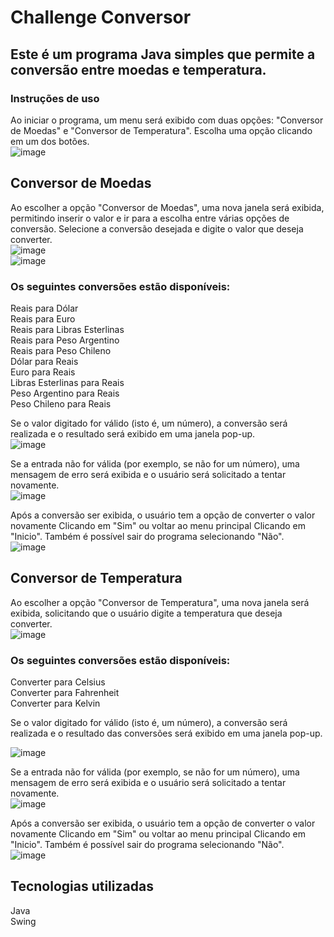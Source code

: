 # Challenge Conversor

## Este é um programa Java simples que permite a conversão entre moedas e temperatura.

### Instruções de uso
Ao iniciar o programa, um menu será exibido com duas opções: "Conversor de Moedas" e "Conversor de Temperatura". Escolha uma opção clicando em um dos botões.<br>
![image](https://user-images.githubusercontent.com/87791042/228121457-c843aafd-ce27-4a78-a086-aa8a3df9ff12.png)

## Conversor de Moedas
Ao escolher a opção "Conversor de Moedas", uma nova janela será exibida, permitindo inserir o valor e ir para a escolha entre várias opções de conversão. Selecione a conversão desejada e digite o valor que deseja converter.<br>
![image](https://user-images.githubusercontent.com/87791042/228121527-ea78014b-9010-4b42-8c95-7bb5c59c06f5.png)<br>
![image](https://user-images.githubusercontent.com/87791042/228121566-7695d52a-7e88-4116-ad3a-98d1809a33aa.png)

### Os seguintes conversões estão disponíveis:
Reais para Dólar<br>
Reais para Euro<br>
Reais para Libras Esterlinas<br>
Reais para Peso Argentino<br>
Reais para Peso Chileno<br>
Dólar para Reais<br>
Euro para Reais<br>
Libras Esterlinas para Reais<br>
Peso Argentino para Reais<br>
Peso Chileno para Reais<br>

Se o valor digitado for válido (isto é, um número), a conversão será realizada e o resultado será exibido em uma janela pop-up.<br>
![image](https://user-images.githubusercontent.com/87791042/228121694-f32e254b-b3c5-4edb-8400-a950098ba22c.png)


Se a entrada não for válida (por exemplo, se não for um número), uma mensagem de erro será exibida e o usuário será solicitado a tentar novamente.<br>
![image](https://user-images.githubusercontent.com/87791042/228121738-4369725a-7875-4aea-996e-85eada2fb93e.png)


Após a conversão ser exibida, o usuário tem a opção de converter o valor novamente Clicando em "Sim" ou voltar ao menu principal Clicando em "Inicio". Também é possível sair do programa selecionando "Não".<br>
![image](https://user-images.githubusercontent.com/87791042/228121885-3e194181-6ec3-4d16-9770-8dd47668ec03.png)


## Conversor de Temperatura
Ao escolher a opção "Conversor de Temperatura", uma nova janela será exibida, solicitando que o usuário digite a temperatura que deseja converter.<br>
![image](https://user-images.githubusercontent.com/87791042/228121931-af84954c-ec2b-4250-89f1-833f9e9ea52c.png)

### Os seguintes conversões estão disponíveis:
Converter para Celsius<br>
Converter para Fahrenheit<br>
Converter para Kelvin<br>

Se o valor digitado for válido (isto é, um número), a conversão será realizada e o resultado das conversões será exibido em uma janela pop-up.<br>

![image](https://user-images.githubusercontent.com/87791042/228122188-c39be2af-59da-44e7-90ca-c750f06e33c9.png)


Se a entrada não for válida (por exemplo, se não for um número), uma mensagem de erro será exibida e o usuário será solicitado a tentar novamente.<br>
![image](https://user-images.githubusercontent.com/87791042/228122243-b028518c-c920-440d-b3b7-aedea51b0150.png)


Após a conversão ser exibida, o usuário tem a opção de converter o valor novamente Clicando em "Sim" ou voltar ao menu principal Clicando em "Inicio". Também é possível sair do programa selecionando "Não".<br>
![image](https://user-images.githubusercontent.com/87791042/228121885-3e194181-6ec3-4d16-9770-8dd47668ec03.png)

## Tecnologias utilizadas
Java<br>
Swing<br>
